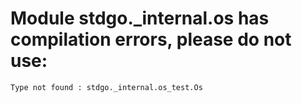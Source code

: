 # Module stdgo._internal.os has compilation errors, please do not use:
```
Type not found : stdgo._internal.os_test.Os

```


